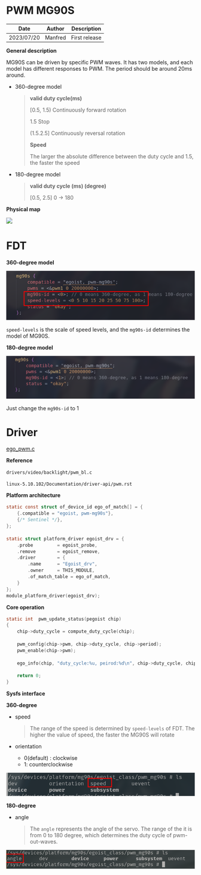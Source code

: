 # PWM MG90S

| Date       | Author  | Description   |
| ---------- | ------- | ------------- |
| 2023/07/20 | Manfred | First release |

**General description**

MG90S can be driven by specific PWM waves. It has two models, and each model has different responses to PWM. The period should be around 20ms around.

- 360-degree model

    > **valid duty cycle(ms)**
    >
    > [0.5, 1.5)	Continuously forward rotation
    >
    > 1.5			  Stop
    >
    > (1.5.2.5]     Continuously reversal rotation
    >
    > **Speed**
    >
    > The larger the absolute difference between the duty cycle and 1.5, the faster the speed

- 180-degree model

    >**valid duty cycle (ms) (degree)**
    >
    > [0.5, 2.5]    0 -> 180

**Physical map**

![](README.assets/physical_map.png)



# FDT

**360-degree model**

![image-20230720114026649](README.assets/image-20230720114026649.png)

`speed-levels` is the scale of speed levels, and the `mg90s-id` determines the model of MG90S.

**180-degree model**

![image-20230722141911240](README.assets/image-20230722141911240.png)

Just change the `mg90s-id` to 1

# Driver

[ego_pwm.c](./ego_pwm.c)

**Reference**

`drivers/video/backlight/pwm_bl.c`

`linux-5.10.102/Documentation/driver-api/pwm.rst`

**Platform architecture**

```c
static const struct of_device_id ego_of_match[] = {
    {.compatible = "egoist, pwm-mg90s"},
    {/* Sentinel */},
};

static struct platform_driver egoist_drv = {
    .probe         = egoist_probe,
    .remove        = egoist_remove,
    .driver        = {
        .name      = "Egoist_drv",
        .owner     = THIS_MODULE,
        .of_match_table = ego_of_match,
    }
};
module_platform_driver(egoist_drv);
```

**Core operation**

```c
static int  pwm_update_status(pegoist chip)
{
    chip->duty_cycle = compute_duty_cycle(chip);

    pwm_config(chip->pwm, chip->duty_cycle, chip->period);
    pwm_enable(chip->pwm);
    
    ego_info(chip, "duty_cycle:%u, peirod:%d\n", chip->duty_cycle, chip->period);

    return 0;
}
```

**Sysfs interface**

**360-degree**

- speed

    > The range of the speed is determined by `speed-levels` of FDT. The higher the value of speed, the faster the MG90S will rotate

- orientation

    - 0(default) : clockwise
    - 1: counterclockwise

![image-20230720115840033](README.assets/image-20230720115840033.png)



**180-degree**

- angle

    >  The `angle` represents the angle of the servo. The range of the it is from 0 to 180 degree, which determines the duty cycle of pwm-out-waves.

![image-20230722143511322](README.assets/image-20230722143511322.png)
